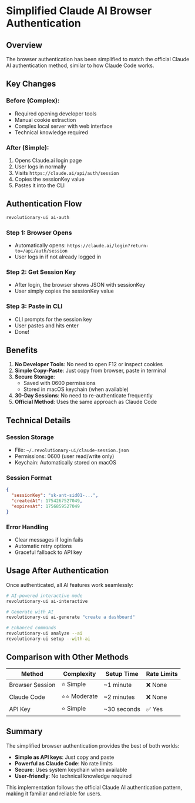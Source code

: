 # Simplified Claude AI Browser Authentication

## Overview
The browser authentication has been simplified to match the official Claude AI authentication method, similar to how Claude Code works.

## Key Changes

### Before (Complex):
- Required opening developer tools
- Manual cookie extraction
- Complex local server with web interface
- Technical knowledge required

### After (Simple):
1. Opens Claude.ai login page
2. User logs in normally
3. Visits `https://claude.ai/api/auth/session`
4. Copies the sessionKey value
5. Pastes it into the CLI

## Authentication Flow

```bash
revolutionary-ui ai-auth
```

### Step 1: Browser Opens
- Automatically opens: `https://claude.ai/login?return-to=/api/auth/session`
- User logs in if not already logged in

### Step 2: Get Session Key
- After login, the browser shows JSON with sessionKey
- User simply copies the sessionKey value

### Step 3: Paste in CLI
- CLI prompts for the session key
- User pastes and hits enter
- Done!

## Benefits

1. **No Developer Tools**: No need to open F12 or inspect cookies
2. **Simple Copy-Paste**: Just copy from browser, paste in terminal
3. **Secure Storage**: 
   - Saved with 0600 permissions
   - Stored in macOS keychain (when available)
4. **30-Day Sessions**: No need to re-authenticate frequently
5. **Official Method**: Uses the same approach as Claude Code

## Technical Details

### Session Storage
- File: `~/.revolutionary-ui/claude-session.json`
- Permissions: 0600 (user read/write only)
- Keychain: Automatically stored on macOS

### Session Format
```json
{
  "sessionKey": "sk-ant-sid01-...",
  "createdAt": 1754267527049,
  "expiresAt": 1756859527049
}
```

### Error Handling
- Clear messages if login fails
- Automatic retry options
- Graceful fallback to API key

## Usage After Authentication

Once authenticated, all AI features work seamlessly:

```bash
# AI-powered interactive mode
revolutionary-ui ai-interactive

# Generate with AI
revolutionary-ui ai-generate "create a dashboard"

# Enhanced commands
revolutionary-ui analyze --ai
revolutionary-ui setup --with-ai
```

## Comparison with Other Methods

| Method | Complexity | Setup Time | Rate Limits |
|--------|------------|------------|-------------|
| Browser Session | ⭐ Simple | ~1 minute | ❌ None |
| Claude Code | ⭐⭐ Moderate | ~2 minutes | ❌ None |
| API Key | ⭐ Simple | ~30 seconds | ✅ Yes |

## Summary

The simplified browser authentication provides the best of both worlds:
- **Simple as API keys**: Just copy and paste
- **Powerful as Claude Code**: No rate limits
- **Secure**: Uses system keychain when available
- **User-friendly**: No technical knowledge required

This implementation follows the official Claude AI authentication pattern, making it familiar and reliable for users.
